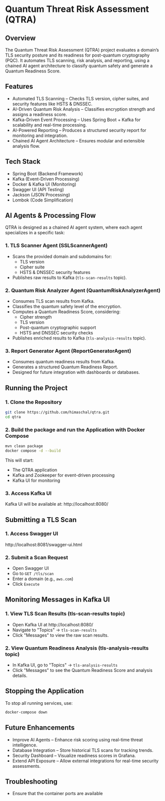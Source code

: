 # Quantum Threat Risk Assessment (QTRA)

## Overview
The Quantum Threat Risk Assessment (QTRA) project evaluates a domain’s TLS security posture and its readiness for post-quantum cryptography (PQC). It automates TLS scanning, risk analysis, and reporting, using a chained AI agent architecture to classify quantum safety and generate a Quantum Readiness Score.

## Features
- Automated TLS Scanning – Checks TLS version, cipher suites, and security features like HSTS & DNSSEC.
- AI-Driven Quantum Risk Analysis – Classifies encryption strength and assigns a readiness score.
- Kafka-Driven Event Processing – Uses Spring Boot + Kafka for scalability and real-time processing.
- AI-Powered Reporting – Produces a structured security report for monitoring and integration.
- Chained AI Agent Architecture – Ensures modular and extensible analysis flow.

## Tech Stack
- Spring Boot (Backend Framework)
- Kafka (Event-Driven Processing)
- Docker & Kafka UI (Monitoring)
- Swagger UI (API Testing)
- Jackson (JSON Processing)
- Lombok (Code Simplification)

## AI Agents & Processing Flow
QTRA is designed as a chained AI agent system, where each agent specializes in a specific task:

### 1. TLS Scanner Agent (SSLScannerAgent)
- Scans the provided domain and subdomains for:
   - TLS version
   - Cipher suite
   - HSTS & DNSSEC security features
- Publishes raw results to Kafka (`tls-scan-results` topic).

### 2. Quantum Risk Analyzer Agent (QuantumRiskAnalyzerAgent)
- Consumes TLS scan results from Kafka.
- Classifies the quantum safety level of the encryption.
- Computes a Quantum Readiness Score, considering:
   - Cipher strength
   - TLS version
   - Post-quantum cryptographic support
   - HSTS and DNSSEC security checks
- Publishes enriched results to Kafka (`tls-analysis-results` topic).

### 3. Report Generator Agent (ReportGeneratorAgent)
- Consumes quantum readiness results from Kafka.
- Generates a structured Quantum Readiness Report.
- Designed for future integration with dashboards or databases.

## Running the Project

### 1. Clone the Repository
```sh
git clone https://github.com/himaschal/qtra.git
cd qtra
```

### 2. Build the package and run the Application with Docker Compose
```sh
mvn clean package
docker compose -d --build
```

This will start:

- The QTRA application
- Kafka and Zookeeper for event-driven processing
- Kafka UI for monitoring

### 3. Access Kafka UI
Kafka UI will be available at:
http://localhost:8080/

## Submitting a TLS Scan

### 1. Access Swagger UI
   http://localhost:8081/swagger-ui.html

### 2. Submit a Scan Request
   - Open Swagger UI
   - Go to `GET /tls/scan`
   - Enter a domain (e.g., `aws.com`)
   - Click `Execute`

## Monitoring Messages in Kafka UI

### 1. View TLS Scan Results (tls-scan-results topic)
   - Open Kafka UI at http://localhost:8080/
   - Navigate to "Topics" → `tls-scan-results`
   - Click "Messages" to view the raw scan results.

### 2. View Quantum Readiness Analysis (tls-analysis-results topic)
   - In Kafka UI, go to "Topics" → `tls-analysis-results`
   - Click "Messages" to see the Quantum Readiness Score and analysis details.

## Stopping the Application
To stop all running services, use:

```sh
docker-compose down
```

## Future Enhancements ##
- Improve AI Agents – Enhance risk scoring using real-time threat intelligence.
- Database Integration – Store historical TLS scans for tracking trends.
- Security Dashboard – Visualize readiness scores in Grafana.
- Extend API Exposure – Allow external integrations for real-time security assessments.

## Troubleshooting ##
- Ensure that the container ports are available
